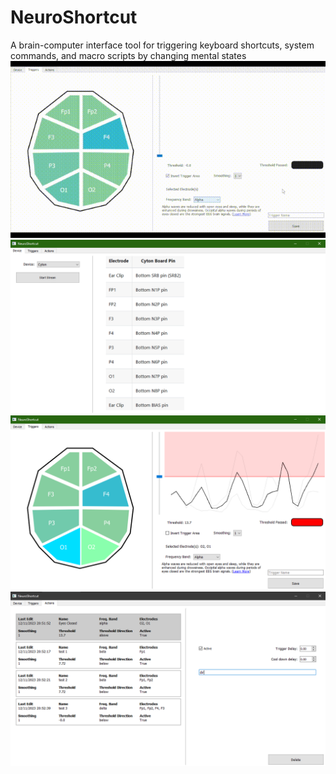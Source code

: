 # NeuroShortcut
A brain-computer interface tool for triggering keyboard shortcuts, system commands, and macro scripts by changing mental states
![Screen Recording](assets/screenrecording.gif)
![Screenshot 1](assets/screenshot1.png)
![Screenshot 2](assets/screenshot2.png)
![Screenshot 3](assets/screenshot3.png)
